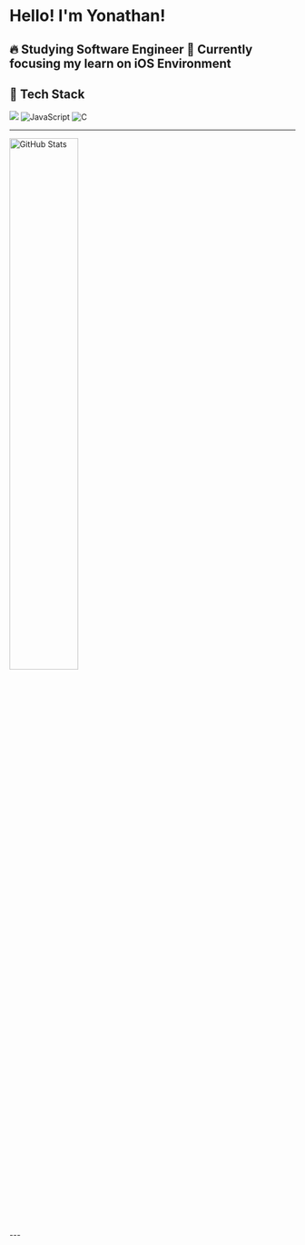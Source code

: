 # Hello! I'm Yonathan!
🔥 Studying Software Engineer
🍎 Currently focusing my learn on iOS Environment
---
## 🔧 Tech Stack

<p align="left"> <img src="https://img.shields.io/badge/Swift-%23FA7343?style=for-the-badge&logo=swift&logoColor=white"/> <img src="https://img.shields.io/badge/JavaScript-%23F7DF1E?style=for-the-badge&logo=javascript&logoColor=black" alt="JavaScript"/> <img src="https://img.shields.io/badge/C-%2300599C?style=for-the-badge&logo=c&logoColor=white" alt="C"/>
</p>

---
<p align="left">
  <img src="https://github-readme-stats.vercel.app/api?username=Nathz56&show_icons=true&hide_border=true&bg_color=000000&title_color=00FF88&text_color=FFFFFF&icon_color=00FF88" width="49%" alt="GitHub Stats" />
</p>
---
